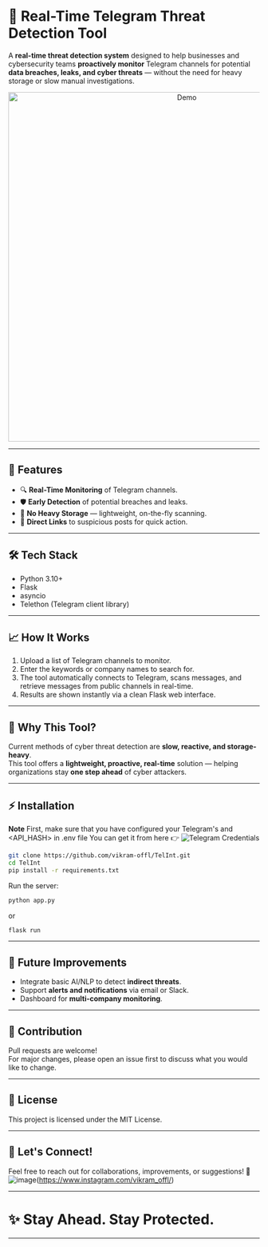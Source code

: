 # 🚨 Real-Time Telegram Threat Detection Tool

A **real-time threat detection system** designed to help businesses and cybersecurity teams **proactively monitor** Telegram channels for potential **data breaches, leaks, and cyber threats** — without the need for heavy storage or slow manual investigations.

<p align="center">
  <img src="https://github.com/vikram-offl/TelInt/blob/main/assets/Tellnt.gif" alt="Demo" width="700" />
</p>

---

## 🚀 Features
- 🔍 **Real-Time Monitoring** of Telegram channels.
- 🛡️ **Early Detection** of potential breaches and leaks.
- 📄 **No Heavy Storage** — lightweight, on-the-fly scanning.
- 🔗 **Direct Links** to suspicious posts for quick action.

---

## 🛠️ Tech Stack
- Python 3.10+
- Flask
- asyncio
- Telethon (Telegram client library)

---

## 📈 How It Works
1. Upload a list of Telegram channels to monitor.
2. Enter the keywords or company names to search for.
3. The tool automatically connects to Telegram, scans messages, and retrieve messages from public channels in real-time.
4. Results are shown instantly via a clean Flask web interface.

---

## 🎯 Why This Tool?
Current methods of cyber threat detection are **slow, reactive, and storage-heavy**.  
This tool offers a **lightweight, proactive, real-time** solution — helping organizations stay **one step ahead** of cyber attackers.

---

## ⚡ Installation

**Note**
First, make sure that you have configured your Telegram's <API-ID> and <API_HASH> in .env file
You can get it from here 👉 ![Telegram Credentials](https://core.telegram.org/api/obtaining_api_id)

```bash
git clone https://github.com/vikram-offl/TelInt.git
cd TelInt
pip install -r requirements.txt
```

Run the server:

```bash
python app.py
```
or
```bash
flask run
```

---

## 🧩 Future Improvements
- Integrate basic AI/NLP to detect **indirect threats**.
- Support **alerts and notifications** via email or Slack.
- Dashboard for **multi-company monitoring**.

---

## 🤝 Contribution
Pull requests are welcome!  
For major changes, please open an issue first to discuss what you would like to change.

---

## 📄 License
This project is licensed under the MIT License.

---

## 🔗 Let's Connect!
Feel free to reach out for collaborations, improvements, or suggestions! 🚀
![image](https://github.com/user-attachments/assets/d8c8d39b-9237-49f0-8216-d6476d09bf4f)(https://www.instagram.com/vikram_offl/) 


---

# ✨ Stay Ahead. Stay Protected.

---


